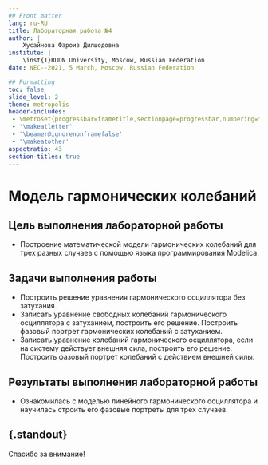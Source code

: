 ```yaml
---
## Front matter
lang: ru-RU
title: Лабораторная работа №4 
author: |
	Хусайнова Фароиз Дилшодовна 
institute: |
	\inst{1}RUDN University, Moscow, Russian Federation
date: NEC--2021, 5 March, Moscow, Russian Federation

## Formatting
toc: false
slide_level: 2
theme: metropolis
header-includes: 
 - \metroset{progressbar=frametitle,sectionpage=progressbar,numbering=fraction}
 - '\makeatletter'
 - '\beamer@ignorenonframefalse'
 - '\makeatother'
aspectratio: 43
section-titles: true
---
```


# Модель гармонических колебаний

## Цель выполнения лабораторной работы

- Построение математической модели гармонических колебаний для трех разных случаев с помощью языка программирования Modelica. 

## Задачи выполнения работы

- Построить решение уравнения гармонического осциллятора без затухания. 
- Записать уравнение свободных колебаний гармонического осциллятора с затуханием, построить его решение. Построить фазовый портрет гармонических колебаний с затуханием.
- Записать уравнение колебаний гармонического осциллятора, если на систему действует внешняя сила, построить его решение. Построить фазовый портрет колебаний с действием внешней силы.


## Результаты выполнения лабораторной работы

- Ознакомилась с моделью линейного гармонического осциллятора и научилась строить его фазовые портреты для трех случаев.

## {.standout}

Спасибо за внимание!